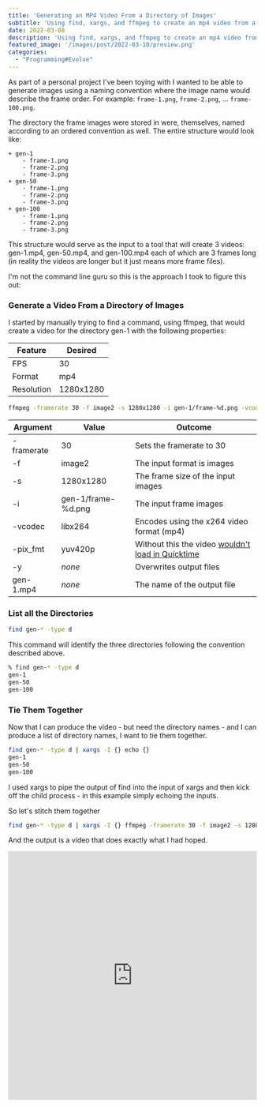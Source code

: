 ```yaml
---
title: 'Generating an MP4 Video From a Directory of Images'
subtitle: 'Using find, xargs, and ffmpeg to create an mp4 video from a folder of images'
date: 2022-03-08
description: 'Using find, xargs, and ffmpeg to create an mp4 video from a folder of images'
featured_image: '/images/post/2022-03-10/preview.png'
categories: 
  - "Programming#Evolve"
---
```


As part of a personal project I've been toying with I wanted to be able to generate images using a naming convention where the image name would describe the frame order.  For example: `frame-1.png`, `frame-2.png`, ... `frame-100.png`. 

The directory the frame images were stored in were, themselves, named according to an ordered convention as well.  The entire structure would look like:

    + gen-1
        - frame-1.png
        - frame-2.png
        - frame-3.png
    + gen-50
        - frame-1.png
        - frame-2.png
        - frame-3.png
    + gen-100
        - frame-1.png
        - frame-2.png
        - frame-3.png

This structure would serve as the input to a tool that will create 3 videos: gen-1.mp4, gen-50.mp4, and gen-100.mp4 each of which are 3 frames long (in reality the videos are longer but it just means more frame files).

I'm not the command line guru so this is the approach I took to figure this out:

<h3>Generate a Video From a Directory of Images</h3>

I started by manually trying to find a command, using ffmpeg, that would create a video for the directory gen-1 with the following properties:

| Feature | Desired |
|---------|---------|
| FPS     | 30      |
| Format  | mp4     |
| Resolution | 1280x1280 |

```zsh
ffmpeg -framerate 30 -f image2 -s 1280x1280 -i gen-1/frame-%d.png -vcodec libx264 -pix_fmt yuv420p -y gen-1.mp4
```

| Argument | Value | Outcome |
|----------|-------|---------|
| -framerate | 30 | Sets the framerate to 30 |
| -f | image2 | The input format is images |
| -s | 1280x1280 | The frame size of the input images |
| -i | gen-1/frame-%d.png | The input frame images |
| -vcodec | libx264 | Encodes using the x264 video format (mp4) |
| -pix_fmt | yuv420p | Without this the video [wouldn't load in Quicktime](https://superuser.com/a/820137) | 
| -y | _none_ | Overwrites output files |
| gen-1.mp4 | _none_ | The name of the output file |

<h3>List all the Directories</h3>

```zsh
find gen-* -type d
```

This command will identify the three directories following the convention described above.

```zsh
% find gen-* -type d 
gen-1
gen-50
gen-100
```
<h3>Tie Them Together</h3>

Now that I can produce the video - but need the directory names - and I can produce a list of directory names, I want to tie them together.

```zsh
find gen-* -type d | xargs -I {} echo {} 
gen-1
gen-50
gen-100
```

I used xargs to pipe the output of find into the input of xargs and then kick off the child process - in this example simply echoing the inputs.

So let's stitch them together

```zsh
find gen-* -type d | xargs -I {} ffmpeg -framerate 30 -f image2 -s 1280x1280 -i {}/frame-%d.png -vcodec libx264 -pix_fmt yuv420p -y {}.mp4
```

And the output is a video that does exactly what I had hoped.

<div style="padding:100% 0 0 0;position:relative;"><iframe src="https://player.vimeo.com/video/686693998?h=77e9d95037&amp;badge=0&amp;autopause=0&amp;player_id=0&amp;app_id=58479" frameborder="0" allow="autoplay; fullscreen; picture-in-picture" allowfullscreen style="position:absolute;top:0;left:0;width:100%;height:100%;" title="gen-100"></iframe></div><script src="https://player.vimeo.com/api/player.js"></script>

